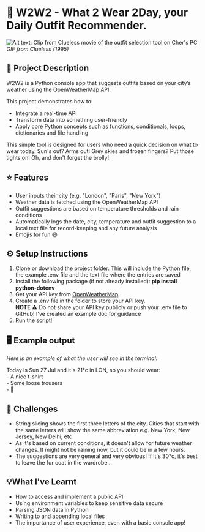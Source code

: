 # 👚 W2W2 - What 2 Wear 2Day, your Daily Outfit Recommender.

![Alt text: Clip from *Clueless* movie of the outfit selection tool on Cher's PC ](https://media4.giphy.com/media/v1.Y2lkPTc5MGI3NjExc3EzOHk4OHNocXl5M25vZWZscDJ1d3d6MnkxcW5kbGU2bjBzOXp3biZlcD12MV9pbnRlcm5hbF9naWZfYnlfaWQmY3Q9Zw/xT9KVgmGTooXz0iDPW/giphy.gif)
*<br>GIF from Clueless (1995)*

## 📝 Project Description
W2W2 is a Python console app that suggests outfits based on your city’s weather using the OpenWeatherMap API. 

This project demonstrates how to:
- Integrate a real-time API
- Transform data into something user-friendly 
- Apply core Python concepts such as functions, conditionals, loops, dictionaries and file handling

This simple tool is designed for users who need a quick decision on what to wear today. Sun's out? Arms out! Grey skies and frozen fingers? Put those tights on! Oh, and don't forget the brolly!

## ⭐️ Features

- User inputs their city (e.g. "London", "Paris", "New York")
- Weather data is fetched using the OpenWeatherMap API
- Outfit suggestions are based on temperature thresholds and rain conditions 
- Automatically logs the date, city, temperature and outfit suggestion to a local text file for record-keeping and any future analysis
- Emojis for fun 😄

## ⚙️ Setup Instructions
1. Clone or download the project folder. This will include the Python file, the example .env file and the text file where the entries are saved 
2. Install the following package (if not already installed): **pip install python-dotenv**
3. Get your API key from [OpenWeatherMap](https://openweathermap.org/api)
4. Create a .env file in the folder to store your API key. <br> **NOTE** ⚠️ Do not share your API key publicly or push your .env file to GitHub! I've created an example doc for guidance
5. Run the script!

## 🖥️ Example output
*Here is an example of what the user will see in the terminal*:

Today is Sun 27 Jul and it's 21°c in LON, so you should wear:\
\-  A nice t-shirt <br> 
\-  Some loose trousers <br>
\- 👟


## 🧩 Challenges
- String slicing shows the first three letters of the city. Cities that start with the same letters will show the same abbreviation e.g. New York, New Jersey, New Delhi, etc
- As it's based on current conditions, it doesn't allow for future weather changes. It might not be raining now, but it could be in a few hours. 
- The suggestions are very general and very obvious! If it's 30°c, it's best to leave the fur coat in the wardrobe...

## 💡What I've Learnt
- How to access and implement a public API
- Using environment variables to keep sensitive data secure
- Parsing JSON data in Python
- Writing to and appending local files
- The importance of user experience, even with a basic console app!

